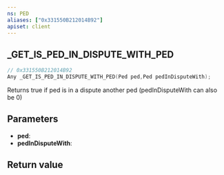 ```yaml
---
ns: PED
aliases: ["0x331550B212014B92"]
apiset: client
---
```

## _GET_IS_PED_IN_DISPUTE_WITH_PED

```c
// 0x331550B212014B92
Any _GET_IS_PED_IN_DISPUTE_WITH_PED(Ped ped,Ped pedInDisputeWith);
```

Returns true if ped is in a dispute another ped (pedInDisputeWith can also be 0)

## Parameters
* **ped**:
* **pedInDisputeWith**:

## Return value